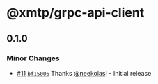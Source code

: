# @xmtp/grpc-api-client

## 0.1.0

### Minor Changes

- [#11](https://github.com/xmtp/bot-kit-pro/pull/11) [`bf15006`](https://github.com/xmtp/bot-kit-pro/commit/bf150062efb92295812723098e5ffbf1eb2cf738) Thanks [@neekolas](https://github.com/neekolas)! - Initial release
